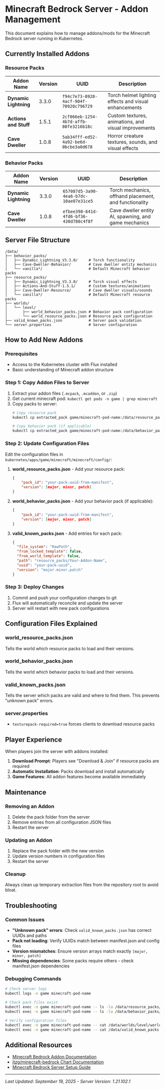 # Minecraft Bedrock Server - Addon Management

This document explains how to manage addons/mods for the Minecraft Bedrock
server running in Kubernetes.

## Currently Installed Addons

### Resource Packs

| Addon Name            | Version | UUID                                   | Description                                           |
| --------------------- | ------- | -------------------------------------- | ----------------------------------------------------- |
| **Dynamic Lightning** | 3.3.0   | `f94c7e73-0928-4acf-904f-70920c796729` | Torch helmet lighting effects and visual enhancements |
| **Actions and Stuff** | 1.5.1   | `2cf066eb-1254-4b7d-affb-80fe3216b18c` | Custom textures, animations, and visual improvements  |
| **Cave Dweller**      | 1.0.8   | `5ab34fff-ed52-4a92-be6d-0bcbe3a0d678` | Horror creature textures, sounds, and visual effects  |

### Behavior Packs

| Addon Name            | Version | UUID                                   | Description                                           |
| --------------------- | ------- | -------------------------------------- | ----------------------------------------------------- |
| **Dynamic Lightning** | 3.3.0   | `657087d5-3a90-4ea6-b7dc-10ae07e31ce5` | Torch mechanics, offhand placement, and functionality |
| **Cave Dweller**      | 1.0.8   | `efbee398-641d-4fd6-bf36-430d780c4f8f` | Cave dweller entity AI, spawning, and game mechanics  |

## Server File Structure

```
/data/
├── behavior_packs/
│   ├── Dynamic_Lightning_V3.3.0/     # Torch functionality
│   ├── Cave-Dweller-Behavior/        # Cave dweller entity mechanics
│   └── vanilla*/                     # Default Minecraft behavior packs
├── resource_packs/
│   ├── Dynamic_Lightning_V3.3.0/     # Torch visual effects
│   ├── Actions-And-Stuff-1.5.1/      # Custom textures/animations
│   ├── Cave-Dweller-Resource/        # Cave dweller visuals/sounds
│   └── vanilla*/                     # Default Minecraft resource packs
├── worlds/
│   └── level/
│       ├── world_behavior_packs.json # Behavior pack configuration
│       └── world_resource_packs.json # Resource pack configuration
├── valid_known_packs.json            # Server pack validation
└── server.properties                 # Server configuration
```

## How to Add New Addons

### Prerequisites

- Access to the Kubernetes cluster with Flux installed
- Basic understanding of Minecraft addon structure

### Step 1: Copy Addon Files to Server

1. Extract your addon files (`.mcpack`, `.mcaddon`, or `.zip`)
2. Get current minecraft pod: `kubectl get pods -n game | grep minecraft`
3. Copy packs to server:
   ```bash
   # Copy resource pack
   kubectl cp extracted_pack game/minecraft-pod-name:/data/resource_packs/Your-Addon-Name

   # Copy behavior pack (if applicable)
   kubectl cp extracted_pack game/minecraft-pod-name:/data/behavior_packs/Your-Addon-Name
   ```

### Step 2: Update Configuration Files

Edit the configuration files in
`kubernetes/apps/game/minecraft/minecraft/config/`:

1. **world_resource_packs.json** - Add your resource pack:
   ```json
   {
       "pack_id": "your-pack-uuid-from-manifest",
       "version": [major, minor, patch]
   }
   ```

2. **world_behavior_packs.json** - Add your behavior pack (if applicable):
   ```json
   {
       "pack_id": "your-pack-uuid-from-manifest",
       "version": [major, minor, patch]
   }
   ```

3. **valid_known_packs.json** - Add entries for each pack:
   ```json
   {
     "file_system": "RawPath",
     "from_locked_template": false,
     "from_world_template": false,
     "path": "resource_packs/Your-Addon-Name",
     "uuid": "your-pack-uuid",
     "version": "major.minor.patch"
   }
   ```

### Step 3: Deploy Changes

1. Commit and push your configuration changes to git
2. Flux will automatically reconcile and update the server
3. Server will restart with new pack configurations

## Configuration Files Explained

### world_resource_packs.json

Tells the world which resource packs to load and their versions.

### world_behavior_packs.json

Tells the world which behavior packs to load and their versions.

### valid_known_packs.json

Tells the server which packs are valid and where to find them. This prevents
"unknown pack" errors.

### server.properties

- `texturepack-required=true` forces clients to download resource packs

## Player Experience

When players join the server with addons installed:

1. **Download Prompt**: Players see "Download & Join" if resource packs are
   required
2. **Automatic Installation**: Packs download and install automatically
3. **Game Features**: All addon features become available immediately

## Maintenance

### Removing an Addon

1. Delete the pack folder from the server
2. Remove entries from all configuration JSON files
3. Restart the server

### Updating an Addon

1. Replace the pack folder with the new version
2. Update version numbers in configuration files
3. Restart the server

### Cleanup

Always clean up temporary extraction files from the repository root to avoid
bloat.

## Troubleshooting

### Common Issues

- **"Unknown pack" errors**: Check `valid_known_packs.json` has correct UUIDs
  and paths
- **Pack not loading**: Verify UUIDs match between manifest.json and config
  files
- **Version mismatches**: Ensure version arrays match exactly
  `[major, minor, patch]`
- **Missing dependencies**: Some packs require others - check manifest.json
  dependencies

### Debugging Commands

```bash
# Check server logs
kubectl logs -n game minecraft-pod-name

# Check pack files exist
kubectl exec -n game minecraft-pod-name -- ls -la /data/resource_packs/
kubectl exec -n game minecraft-pod-name -- ls -la /data/behavior_packs/

# Verify configuration files
kubectl exec -n game minecraft-pod-name -- cat /data/worlds/level/world_*.json
kubectl exec -n game minecraft-pod-name -- cat /data/valid_known_packs.json
```

## Additional Resources

- [Minecraft Bedrock Addon Documentation](https://docs.microsoft.com/en-us/minecraft/creator/)
- [itzg/minecraft-bedrock Chart Documentation](https://github.com/itzg/minecraft-server-charts)
- [Minecraft Bedrock Server Setup Guide](https://github.com/itzg/docker-minecraft-bedrock-server)

---

_Last Updated: September 19, 2025 - Server Version: 1.21.102.1_

